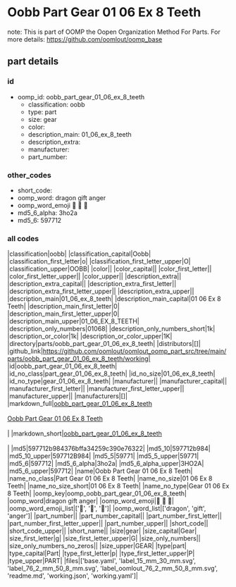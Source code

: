 # Oobb Part Gear 01 06 Ex 8 Teeth  

note: This is part of OOMP the Oopen Organization Method For Parts. For more details: https://github.com/oomlout/oomp_base

##  part details





### id
* oomp_id: oobb_part_gear_01_06_ex_8_teeth
  * classification: oobb
  * type: part
  * size: gear
  * color: 
  * description_main: 01_06_ex_8_teeth
  * description_extra: 
  * manufacturer: 
  * part_number: 

### other_codes
* short_code: 
* oomp_word: dragon gift anger
* oomp_word_emoji :dragon: :gift: :anger:
* md5_6_alpha: 3ho2a
* md5_6: 597712

### all codes 
|classification|oobb|
|classification_capital|Oobb|
|classification_first_letter|o|
|classification_first_letter_upper|O|
|classification_upper|OOBB|
|color||
|color_capital||
|color_first_letter||
|color_first_letter_upper||
|color_upper||
|description_extra||
|description_extra_capital||
|description_extra_first_letter||
|description_extra_first_letter_upper||
|description_extra_upper||
|description_main|01_06_ex_8_teeth|
|description_main_capital|01 06 Ex 8 Teeth|
|description_main_first_letter|0|
|description_main_first_letter_upper|0|
|description_main_upper|01_06_EX_8_TEETH|
|description_only_numbers|01068|
|description_only_numbers_short|1k|
|description_or_color|1k|
|description_or_color_upper|1K|
|directory|parts/oobb_part_gear_01_06_ex_8_teeth|
|distributors|[]|
|github_link|https://github.com/oomlout/oomlout_oomp_part_src/tree/main/parts/oobb_part_gear_01_06_ex_8_teeth/working|
|id|oobb_part_gear_01_06_ex_8_teeth|
|id_no_class|part_gear_01_06_ex_8_teeth|
|id_no_size|01_06_ex_8_teeth|
|id_no_type|gear_01_06_ex_8_teeth|
|manufacturer||
|manufacturer_capital||
|manufacturer_first_letter||
|manufacturer_first_letter_upper||
|manufacturer_upper||
|manufacturers|[]|
|markdown_full|[oobb_part_gear_01_06_ex_8_teeth](https://github.com/oomlout/oomlout_oomp_part_src/tree/main/parts/oobb_part_gear_01_06_ex_8_teeth/working)<br>[](https://github.com/oomlout/oomlout_oomp_part_src/tree/main/parts/oobb_part_gear_01_06_ex_8_teeth/working)<br>[Oobb Part Gear 01 06 Ex 8 Teeth](https://github.com/oomlout/oomlout_oomp_part_src/tree/main/parts/oobb_part_gear_01_06_ex_8_teeth/working)<br><br>|
|markdown_short|[oobb_part_gear_01_06_ex_8_teeth](https://github.com/oomlout/oomlout_oomp_part_src/tree/main/parts/oobb_part_gear_01_06_ex_8_teeth/working)<br><br>|
|md5|597712b984376bffa34259c390e76322|
|md5_10|597712b984|
|md5_10_upper|597712B984|
|md5_5|59771|
|md5_5_upper|59771|
|md5_6|597712|
|md5_6_alpha|3ho2a|
|md5_6_alpha_upper|3HO2A|
|md5_6_upper|597712|
|name|Oobb Part Gear 01 06 Ex 8 Teeth|
|name_no_class|Part Gear 01 06 Ex 8 Teeth|
|name_no_size|01 06 Ex 8 Teeth|
|name_no_size_short|01 06 Ex 8 Teeth|
|name_no_type|Gear 01 06 Ex 8 Teeth|
|oomp_key|oomp_oobb_part_gear_01_06_ex_8_teeth|
|oomp_word|dragon gift anger|
|oomp_word_emoji|:dragon: :gift: :anger:|
|oomp_word_emoji_list|[':dragon:', ':gift:', ':anger:']|
|oomp_word_list|['dragon', 'gift', 'anger']|
|part_number||
|part_number_capital||
|part_number_first_letter||
|part_number_first_letter_upper||
|part_number_upper||
|short_code||
|short_code_upper||
|short_name||
|size|gear|
|size_capital|Gear|
|size_first_letter|g|
|size_first_letter_upper|G|
|size_only_numbers||
|size_only_numbers_no_zeros||
|size_upper|GEAR|
|type|part|
|type_capital|Part|
|type_first_letter|p|
|type_first_letter_upper|P|
|type_upper|PART|
|files|['base.yaml', 'label_15_mm_30_mm.svg', 'label_76_2_mm_50_8_mm.svg', 'label_oomlout_76_2_mm_50_8_mm.svg', 'readme.md', 'working.json', 'working.yaml']|
